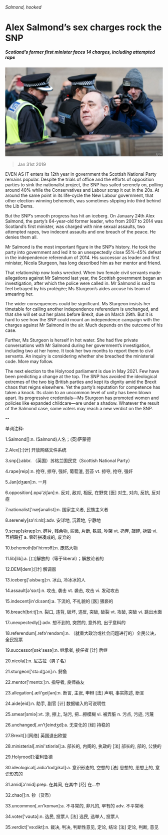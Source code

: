 ###### Salmond, hooked

# Alex Salmond’s sex charges rock the SNP 

##### Scotland’s former first minister faces 14 charges, including attempted rape 

![image](images/20190202_brp501.jpg) 

> Jan 31st 2019 

EVEN AS IT enters its 12th year in government the Scottish National Party remains popular. Despite the trials of office and the efforts of opposition parties to sink the nationalist project, the SNP has sailed serenely on, polling around 40% while the Conservatives and Labour scrap it out in the 20s. At around the same point in its life-cycle the New Labour government, that other election-winning behemoth, was sometimes slipping into third behind the Lib Dems. 

But the SNP’s smooth progress has hit an iceberg. On January 24th Alex Salmond, the party’s 64-year-old former leader, who from 2007 to 2014 was Scotland’s first minister, was charged with nine sexual assaults, two attempted rapes, two indecent assaults and one breach of the peace. He denies them all. 

Mr Salmond is the most important figure in the SNP’s history. He took the party into government and led it to an unexpectedly close 55%-45% defeat in the independence referendum of 2014. His successor as leader and first minister, Nicola Sturgeon, has long described him as her mentor and friend. 

That relationship now looks wrecked. When two female civil servants made allegations against Mr Salmond last year, the Scottish government began an investigation, after which the police were called in. Mr Salmond is said to feel betrayed by his protégée; Ms Sturgeon’s aides accuse his team of smearing her. 

The wider consequences could be significant. Ms Sturgeon insists her timetable for calling another independence referendum is unchanged, and that she will set out her plans before Brexit, due on March 29th. But it is hard to see how the SNP could mount an independence campaign with the charges against Mr Salmond in the air. Much depends on the outcome of his case. 

Further, Ms Sturgeon is herself in hot water. She had five private conversations with Mr Salmond during her government’s investigation, including two at her home. It took her two months to report them to civil servants. An inquiry is considering whether she breached the ministerial code. More may follow. 

The next election to the Holyrood parliament is due in May 2021. Few have been predicting a change at the top. The SNP has avoided the ideological extremes of the two big British parties and kept its dignity amid the Brexit chaos that reigns elsewhere. Yet the party’s reputation for competence has taken a knock. Its claim to an uncommon level of unity has been blown apart. Its progressive credentials—Ms Sturgeon has promoted women and policies like expanded childcare—are under a shadow. Whatever the result of the Salmond case, some voters may reach a new verdict on the SNP. 

-- 

 单词注释:

1.Salmond[]:n. (Salmond)人名；(英)萨蒙德 

2.Alex[]:[计] 开放网络文件系统 

3.snp[]:abbr. （英国）苏格兰国民党（Scottish National Party） 

4.rape[reip]:n. 抢夺, 掠夺, 强奸, 葡萄渣, 芸苔 vt. 掠夺, 抢夺, 强奸 

5.Jan[dʒæn]:n. 一月 

6.opposition[.ɒpә'ziʃәn]:n. 反对, 敌对, 相反, 在野党 [医] 对生, 对向, 反抗, 反对症 

7.nationalist['næʃәnәlist]:n. 国家主义者, 民族主义者 

8.serenely[sə'ri:nlɪ]:adv. 安详地, 沉着地, 宁静地 

9.scrap[skræp]:n. 碎片, 残余物, 些微, 片断, 铁屑, 吵架 vt. 扔弃, 敲碎, 拆毁 vi. 互相殴打 a. 零碎拼凑成的, 废弃的 

10.behemoth[bi'hi:mɔθ]:n. 庞然大物 

11.lib[lib]:a. [口]解放的（等于liberal）；解放论者的 

12.DEM[dem]:[计] 解调器 

13.iceberg['aisbә:g]:n. 冰山, 冷冰冰的人 

14.assault[ә'sɒ:t]:n. 攻击, 袭击 vt. 袭击, 攻击 vi. 发动攻击 

15.indecent[in'di:sәnt]:a. 下流的, 不礼貌的 [医] 猥亵的 

16.breach[bri:tʃ]:n. 裂口, 违背, 破坏, 违反, 突破, 破裂 vt. 攻破, 突破 vi. 跳出水面 

17.unexpectedly[]:adv. 想不到的, 突然的, 意外的, 出乎意料的 

18.referendum[.refә'rendәm]:n. （就重大政治或社会问题进行的）全民公决，全民投票 

19.successor[sәk'sesә]:n. 继承者, 接任者 [计] 后继 

20.nicola[]:n. 尼古拉（男子名） 

21.sturgeon['stә:dʒәn]:n. 鲟鱼 

22.mentor['mentɔ:]:n. 指导者, 良师益友 

23.allegation[.æli'geiʃәn]:n. 断言, 主张, 申辩 [法] 声明, 事实陈述, 断言 

24.aide[eid]:n. 助手, 副官 [计] 数据输入的可说明性 

25.smear[smiә]:vt. 涂, 擦上, 玷污, 把...擦模糊 vi. 被弄脏 n. 污点, 污迹, 污蔑 

26.unchanged[.ʌn'tʃeindʒd]:a. 无变化的 [经] 持稳的 

27.Brexit[]:[网络] 英国退出欧盟 

28.ministerial[.mini'stiәriәl]:a. 部长的, 内阁的, 执政的 [法] 部长的, 部的, 公使的 

29.Holyrood[]:霍利鲁德 

30.ideological[.aidiә'lɒdʒikәl]:a. 意识形态的, 空想的 [法] 思想的, 思想上的, 意识形态的 

31.amid[ә'mid]:prep. 在其间, 在其中 [经] 在...中 

32.chao[]:n. 钞（货币） 

33.uncommon[.ʌn'kɒmәn]:a. 不寻常的, 非凡的, 罕有的 adv. 不平常地 

34.voter['vәutә]:n. 选民, 投票人 [法] 选民, 选举人, 投票人 

35.verdict['vә:dikt]:n. 裁决, 判决, 判断性意见, 定论, 结论 [法] 定论, 判断, 意见 

